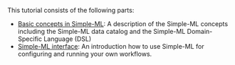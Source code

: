 This tutorial consists of the following parts:

* [Basic concepts in Simple-ML][tutorial_concepts]: A description of the Simple-ML concepts including the Simple-ML data catalog and the Simple-ML Domain-Specific Language (DSL)
* [Simple-ML interface][tutorial_interface]: An introduction how to use Simple-ML for configuring and running your own workflows.


[tutorial_concepts]: ./Tutorial-Basic-Concepts.md
[tutorial_interface]: ./Tutorial-The-Simple-ML-Interface.md

